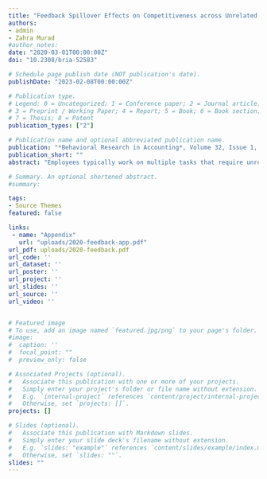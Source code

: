 ```yaml
---
title: "Feedback Spillover Effects on Competitiveness across Unrelated Tasks"
authors:
- admin
- Zahra Murad
#author_notes:
date: "2020-03-01T00:00:00Z"
doi: "10.2308/bria-52583"

# Schedule page publish date (NOT publication's date).
publishDate: "2023-02-08T00:00:00Z"

# Publication type.
# Legend: 0 = Uncategorized; 1 = Conference paper; 2 = Journal article;
# 3 = Preprint / Working Paper; 4 = Report; 5 = Book; 6 = Book section;
# 7 = Thesis; 8 = Patent
publication_types: ["2"]

# Publication name and optional abbreviated publication name.
publication: "*Behavioral Research in Accounting*, Volume 32, Issue 1, March 2020, 69-85"
publication_short: ""
abstract: "Employees typically work on multiple tasks that require unrelated skills and abilities. While past research strongly supports that relative performance feedback influences employee performance and effort allocation, little is known about the effect of relative performance feedback on employee competitiveness. Using a lab experiment, we study and confirm a complementary feedback spillover effect——relative performance feedback in the first task positively affects competitiveness in the unrelated second task. Furthermore, we find that the effect operates jointly and independently through belief- and taste-altering mechanisms. The results have important implications for organizations to understand both the power and the limitations of using relative performance feedback as an intervention policy in the design of accounting, control, and reporting systems."

# Summary. An optional shortened abstract.
#summary:

tags:
- Source Themes
featured: false

links:
 - name: "Appendix"
   url: "uploads/2020-feedback-app.pdf"
url_pdf: uploads/2020-feedback.pdf
url_code: ''
url_dataset: ''
url_poster: ''
url_project: ''
url_slides: ''
url_source: ''
url_video: ''


# Featured image
# To use, add an image named `featured.jpg/png` to your page's folder.
#image:
#  caption: ''
#  focal_point: ""
#  preview_only: false

# Associated Projects (optional).
#   Associate this publication with one or more of your projects.
#   Simply enter your project's folder or file name without extension.
#   E.g. `internal-project` references `content/project/internal-project/index.md`.
#   Otherwise, set `projects: []`.
projects: []

# Slides (optional).
#   Associate this publication with Markdown slides.
#   Simply enter your slide deck's filename without extension.
#   E.g. `slides: "example"` references `content/slides/example/index.md`.
#   Otherwise, set `slides: ""`.
slides: ""
---
```

